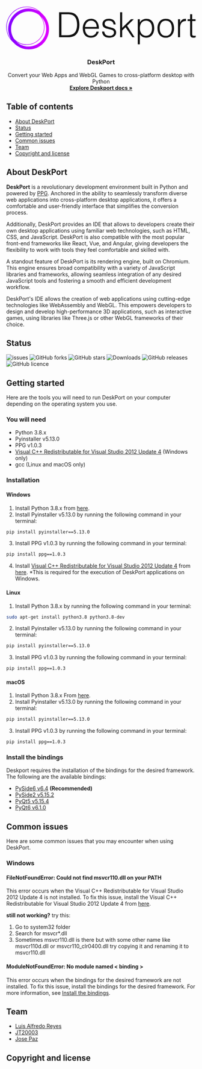 <link href="https://cdn.jsdelivr.net/npm/bootstrap@5.1.3/dist/css/bootstrap.min.css" rel="stylesheet" integrity="sha384-1BmE4kWBq78iYhFldvKuhfTAU6auU8tT94WrHftjDbrCEXSU1oBoqyl2QvZ6jIW3" crossorigin="anonymous">

<p align="center">
  <a href="#">
<svg width="506.35" height="114.14562669071238" viewBox="0 0 369.66666666666663 83.33333333333333" class="css-1j8o68f"><defs id="SvgjsDefs1014"><linearGradient id="SvgjsLinearGradient1019"><stop id="SvgjsStop1020" stop-color="#7f00ff" offset="0"></stop><stop id="SvgjsStop1021" stop-color="#e100ff" offset="1"></stop></linearGradient></defs><g id="SvgjsG1015" featurekey="symbolFeature-0" transform="matrix(0.9259259259259258,0,0,0.9259259259259258,-4.629629629629629,-4.629629629629629)" fill="url(#SvgjsLinearGradient1019)"><path xmlns="http://www.w3.org/2000/svg" fill="url(#SvgjsLinearGradient1019)" d="M95,52c0-12.871-5.692-24.431-14.682-32.318C72.431,10.692,60.871,5,48,5C24.29,5,5,24.29,5,48  c0,12.868,5.69,24.426,14.677,32.313C27.564,89.306,39.126,95,52,95c0.084,0,0.166-0.006,0.25-0.006S52.416,95,52.5,95  C75.972,95,95,75.972,95,52.5c0-0.084-0.006-0.166-0.006-0.25S95,52.084,95,52z M21.828,73.371  c-4.245-5.978-6.77-13.259-6.822-21.121c0.135-20.511,16.732-37.109,37.244-37.244c7.862,0.052,15.144,2.577,21.121,6.822  C80.224,28.473,84.5,37.758,84.5,48c0,20.126-16.374,36.5-36.5,36.5C37.758,84.5,28.473,80.224,21.828,73.371z M6,48  C6,24.841,24.841,6,48,6c9.858,0,18.926,3.422,26.1,9.13C67.637,11.242,60.076,9,52,9C28.29,9,9,28.29,9,52  c0,8.074,2.241,15.633,6.127,22.095C9.421,66.923,6,57.856,6,48z M52,89c-10.08,0-19.227-4.055-25.905-10.615  C32.269,82.854,39.838,85.5,48,85.5c20.678,0,37.5-16.822,37.5-37.5c0-8.162-2.646-15.731-7.115-21.905  C84.945,32.773,89,41.92,89,52C89,72.402,72.402,89,52,89z"></path></g><g id="SvgjsG1016" featurekey="nameFeature-0" transform="matrix(1.6873364480416888,0,0,1.6873364480416888,97.5330302945456,-7.8981695054024605)" fill="#111111"><path d="M13.08 40 l-9.84 0 l0 -28.8 l9.84 0 c3.2 0 6.2 0.2 8.88 2.16 c3.8 2.76 4.8 8.36 4.8 12.2 c0 3.8 -0.84 8.04 -3.48 10.92 c-2.64 2.96 -6.4 3.52 -10.2 3.52 z M5.96 13.52 l0 24.16 l6.52 0 c2.44 0 4.56 -0.16 6.76 -1.32 c3.84 -1.96 4.8 -6.88 4.8 -10.8 c0 -4.2 -0.92 -8.8 -4.96 -10.96 c-1.72 -0.92 -4.2 -1.08 -6.6 -1.08 l-6.52 0 z M33.24 28.2 l13.52 0 c0 -4.04 -2.24 -7.32 -6.56 -7.32 c-4.24 0 -6.48 3.4 -6.96 7.32 z M49.32 30.2 l-16.08 0 c-0.04 4.48 2.36 8.2 6.96 8.2 c3.12 0 5.56 -1.72 6.28 -4.76 l2.68 0 c-1.2 3.92 -3.68 6.92 -8.96 6.92 c-6.64 0 -9.52 -4.72 -9.52 -10.84 c0 -6.04 3.6 -11 9.52 -11 c5.68 0 9.16 4.04 9.12 11.48 z M52.96000000000001 33.519999999999996 l2.44 0 c0.76 3.56 2.6 4.88 6.2 4.88 c3.48 0 5.12 -1.84 5.12 -3.84 c0 -6 -13.28 -1.76 -13.28 -9.92 c0 -3.44 2.68 -5.92 7.28 -5.92 c4.48 0 7.4 1.84 8 6.52 l-2.44 0 c-0.44 -3.2 -2.6 -4.36 -5.6 -4.36 c-3.04 0 -4.68 1.44 -4.68 3.56 c0 5.64 13.28 2.12 13.28 10.08 c0 3.96 -3.56 6.04 -8.44 6.04 s-7.68 -3.12 -7.88 -7.04 z M76.24000000000001 40 l-2.4 0 l0 -28.8 l2.4 0 l0 17.92 l10.16 -9.84 l3.28 0 l-7.76 7.48 l8.68 13.24 l-2.68 0 l-7.76 -11.56 l-3.92 3.72 l0 7.84 z M96.68 29.72 c0 4.68 2.64 8.68 7 8.68 c4.96 0 7.28 -4.2 7.08 -9.4 c-0.04 -5.2 -3.04 -8.12 -7.08 -8.12 c-4.52 0 -7 3.84 -7 8.84 z M96.68 36.68 l0 11.48 l-2.4 0 l0 -28.88 l2.4 0 l0 3.64 l0.08 0 c1.4 -2.72 4.56 -4.2 7.2 -4.2 c6.68 0 9.36 4.76 9.36 10.88 c0 5.8 -2.92 10.96 -9.24 10.96 c-2.92 0 -5.88 -1.36 -7.4 -3.88 z M126.68 40.56 c-5.28 -0.08 -9.6 -3.68 -9.6 -10.92 c0 -6.04 3.2 -10.92 9.6 -10.92 c6.48 0 9.6 4.84 9.6 10.92 c0 6.56 -3.8 10.92 -9.6 10.92 z M133.72 29.64 c-0.04 -4.88 -1.96 -8.76 -7.04 -8.76 c-5.04 0 -7.04 4.28 -7.04 8.76 c0 5.16 2.44 8.76 7.04 8.76 c5.04 0 7.04 -4.32 7.04 -8.76 z M143.20000000000002 29.84 l0 10.16 l-2.4 0 l0 -20.72 l2.4 0 l0 3.88 l0.08 0 c1.32 -3.32 3.28 -4.44 6.76 -4.44 l0 2.6 c-5.4 -0.12 -6.84 3.88 -6.84 8.52 z M161.28 38.12 l0 1.96 c-0.56 0.12 -1.6 0.48 -2.76 0.48 c-2.36 0 -3.68 -1.04 -3.68 -4.12 l0 -15.16 l-2.92 0 l0 -2 l2.92 0 l0 -5.76 l2.4 0 l0 5.76 l3.88 0 l0 2 l-3.88 0 l0 14.2 c0 2.04 0.08 2.92 2.08 2.92 c0.64 0 1.32 -0.12 1.96 -0.28 z"></path></g></svg>
  </a>
</p>

<h3 align="center">DeskPort</h3>

<p align="center">
  Convert your Web Apps and WebGL Games to cross-platform desktop with Python
  <br>
  <a href="#docs"><strong>Explore Deskport docs »</strong></a>
  <br>
</p>

## Table of contents

- [About DeskPort](#about-deskport)
- [Status](#status)
- [Getting started](#getting-started)
- [Common issues](#common-issues)
- [Team](#team)
- [Copyright and license](#copyright-and-license)

## About DeskPort

**DeskPort** is a revolutionary development environment built in Python and powered by [PPG](https://github.com/runesc/ppg). Anchored in the ability to seamlessly transform diverse web applications into cross-platform desktop applications, it offers a comfortable and user-friendly interface that simplifies the conversion process.

Additionally, DeskPort provides an IDE that allows to developers create their own desktop applications using familiar web technologies, such as HTML, CSS, and JavaScript. DeskPort is also compatible with the most popular front-end frameworks like React, Vue, and Angular, giving developers the flexibility to work with tools they feel comfortable and skilled with.

A standout feature of DeskPort is its rendering engine, built on Chromium. This engine ensures broad compatibility with a variety of JavaScript libraries and frameworks, allowing seamless integration of any desired JavaScript tools and fostering a smooth and efficient development workflow.

DeskPort's IDE allows the creation of web applications using cutting-edge technologies like WebAssembly and WebGL. This empowers developers to design and develop high-performance 3D applications, such as interactive games, using libraries like Three.js or other WebGL frameworks of their choice.
## Status

![issues](https://img.shields.io/github/issues/DeskPortApp/DeskPort)
![GitHub forks](https://img.shields.io/github/forks/DeskPortApp/DeskPort)
![GitHub stars](https://img.shields.io/github/stars/DeskPortApp/DeskPort)
![Downloads](https://img.shields.io/github/downloads/DeskPortApp/DeskPort/total)
![GitHub releases](https://img.shields.io/github/v/release/DeskPortApp/DeskPort)
![GitHub licence](	https://img.shields.io/github/license/DeskPortApp/DeskPort)

## Getting started
Here are the tools you will need to run DeskPort on your computer depending on the operating system you use.

### You will need

- Python 3.8.x
- Pyinstaller v5.13.0
- PPG v1.0.3
- [Visual C++ Redistributable for Visual Studio 2012 Update 4](https://www.microsoft.com/en-us/download/details.aspx?id=30679) (Windows only)
- gcc (Linux and macOS only)

### Installation

#### Windows
1. Install Python 3.8.x from [here](https://www.python.org/downloads/release/python-3810/).
2. Install Pyinstaller v5.13.0 by running the following command in your terminal:
```bash
pip install pyinstaller==5.13.0
```
3. Install PPG v1.0.3 by running the following command in your terminal:
```bash
pip install ppg==1.0.3
```
4. Install [Visual C++ Redistributable for Visual Studio 2012 Update 4](https://www.microsoft.com/en-us/download/details.aspx?id=30679) from [here](https://www.microsoft.com/en-us/download/details.aspx?id=30679). *This is required for the execution of DeskPort applications on Windows.

#### Linux
1. Install Python 3.8.x by running the following command in your terminal:
```bash
sudo apt-get install python3.8 python3.8-dev
```
2. Install Pyinstaller v5.13.0 by running the following command in your terminal:
```bash
pip install pyinstaller==5.13.0
```
3. Install PPG v1.0.3 by running the following command in your terminal:
```bash
pip install ppg==1.0.3
```

#### macOS
1. Install Python 3.8.x From [here](https://www.python.org/downloads/release/python-3810/).
2. Install Pyinstaller v5.13.0 by running the following command in your terminal:
```bash
pip install pyinstaller==5.13.0
```
3. Install PPG v1.0.3 by running the following command in your terminal:
```bash
pip install ppg==1.0.3
```

### Install the bindings

Deskport requires the installation of the bindings for the desired framework. The following are the available bindings:

- [PySide6 v6.4](https://pypi.org/project/PySide6/6.4.0/) **(Recommended)**
- [PySide2 v5.15.2](https://pypi.org/project/PySide2/5.15.2/)
- [PyQt5 v5.15.4](https://pypi.org/project/PyQt5/5.15.4/)
- [PyQt6 v6.1.0](https://pypi.org/project/PyQt6/6.1.0/)

## Common issues
Here are some common issues that you may encounter when using DeskPort.

### Windows
#### FileNotFoundError: Could not find msvcr110.dll on your PATH
This error occurs when the Visual C++ Redistributable for Visual Studio 2012 Update 4 is not installed. To fix this issue, install the Visual C++ Redistributable for Visual Studio 2012 Update 4 from [here](https://www.microsoft.com/en-us/download/details.aspx?id=30679).

**still not working?** try this:
1. Go to system32 folder
2. Search for msvcr*.dll
3. Sometimes msvcr110.dll is there but with some other name like msvcr110d.dll or msvcr110_clr0400.dll try copying it and renaming it to msvcr110.dll

#### ModuleNotFoundError: No module named < binding >
This error occurs when the bindings for the desired framework are not installed. To fix this issue, install the bindings for the desired framework. For more information, see [Install the bindings](#install-the-bindings).


## Team

- [Luis Alfredo Reyes](https://github.com/runesc)
- [JT20003](https://github.com/JT20003)
- [Jose Paz](https://github.com/Ty6Way)

## Copyright and license

